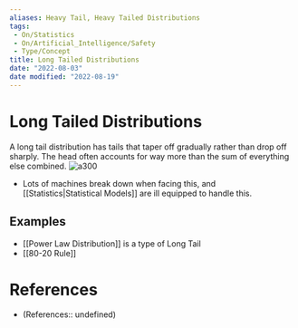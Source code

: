 ```yaml
---
aliases: Heavy Tail, Heavy Tailed Distributions
tags:
 - On/Statistics
 - On/Artificial_Intelligence/Safety
 - Type/Concept
title: Long Tailed Distributions
date: "2022-08-03"
date modified: "2022-08-19"
---
```


# Long Tailed Distributions
A long tail distribution has tails that taper off gradually rather than drop off sharply. The head often accounts for way more than the sum of everything else combined.
![a300](https://i.imgur.com/PqqYkBG.png)

- Lots of machines break down when facing this, and [[Statistics|Statistical Models]] are ill equipped to handle this.

## Examples
- [[Power Law Distribution]] is a type of Long Tail
- [[80-20 Rule]]

# References
- (References:: undefined)
